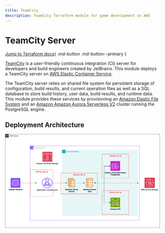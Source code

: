 ```yaml
---
title: TeamCity
description: TeamCity Terraform module for game development on AWS
---
```


# TeamCity Server

[Jump to Terraform docs](./terraform-docs.md){ .md-button .md-button--primary }

[TeamCity](https://www.jetbrains.com/teamcity/) is a user-friendly continuous integration (CI) server for developers and build engineers created by JetBrains. This module deploys a TeamCity server on [AWS Elastic Container Service](https://aws.amazon.com/ecs/).

The TeamCity server relies on shared file system for persistent storage of configuration, build results, and current operation files as well as a SQL database to store build history, user data, build results, and runtime data. This module provides these services by provisioning an [Amazon Elastic File System](https://aws.amazon.com/efs/) and an [Amazon Amazon Aurora Serverless V2](https://aws.amazon.com/rds/aurora/serverless/) cluster running the PostgreSQL engine.

## Deployment Architecture
![TeamCity Module Architecture](../../media/images/teamcity-server-architecture.png)
